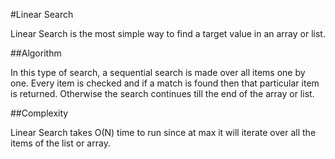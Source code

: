 #Linear Search

Linear Search is the most simple way to find a target value in an array or list.

##Algorithm

In this type of search, a sequential search is made over all items one by one. 
Every item is checked and if a match is found then that particular item is returned.
Otherwise the search continues till the end of the array or list.

##Complexity

Linear Search takes O(N) time to run since at max it will iterate over all the items of the list or array.
